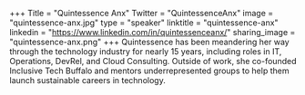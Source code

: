 +++
Title = "Quintessence Anx"
Twitter = "QuintessenceAnx"
image = "quintessence-anx.jpg"
type = "speaker"
linktitle = "quintessence-anx"
linkedin = "https://www.linkedin.com/in/quintessenceanx/"
sharing_image = "quintessence-anx.png"
+++
Quintessence has been meandering her way through the technology industry for nearly 15 years, including roles in IT, Operations, DevRel, and Cloud Consulting. Outside of work, she co-founded Inclusive Tech Buffalo and mentors underrepresented groups to help them launch sustainable careers in technology.
